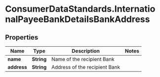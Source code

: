 # ConsumerDataStandards.InternationalPayeeBankDetailsBankAddress

## Properties
Name | Type | Description | Notes
------------ | ------------- | ------------- | -------------
**name** | **String** | Name of the recipient Bank | 
**address** | **String** | Address of the recipient Bank | 


